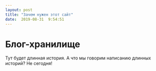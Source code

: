 ```yaml
---
layout: post
title: "Зачем нужен этот сайт"
date:  2019-08-31  9:54:51
---
```


# Блог-хранилище

Тут будет длинная история. А что мы говорим написанию длинных историй? Не сегодня!
